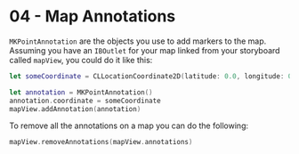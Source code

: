 # 04 - Map Annotations

`MKPointAnnotation` are the objects you use to add markers to the map. Assuming you have an `IBOutlet` for your map linked from your storyboard called `mapView`, you could do it like this:


```swift
let someCoordinate = CLLocationCoordinate2D(latitude: 0.0, longitude: 0.0)

let annotation = MKPointAnnotation()
annotation.coordinate = someCoordinate
mapView.addAnnotation(annotation) 
```

To remove all the annotations on a map you can do the following:

```swift
mapView.removeAnnotations(mapView.annotations)
```